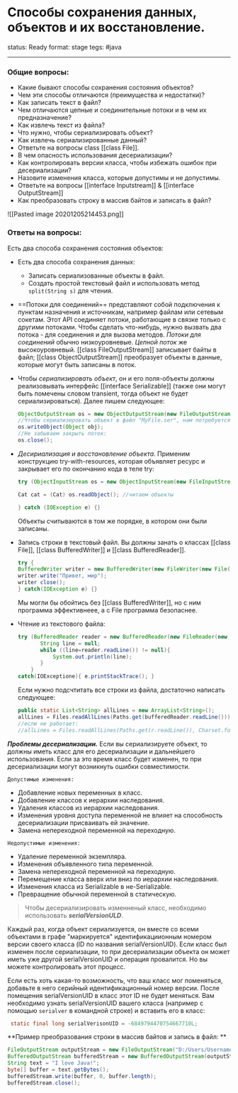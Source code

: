 # Способы сохранения данных, объектов и их восстановление. 
status: Ready
format: stage
tegs: #java 

---
### Общие вопросы: 

- Какие бывают способы сохранения состояния объектов?  
- Чем эти способы отличаются (преимущества и недостатки)? 
- Как записать текст в файл? 
- Чем отличаются цепные и соединительные потоки и в чем их предназначение? 
- Как извлечь текст из файла? 
- Что нужно, чтобы сериализировать объект? 
- Как извлечь сериализированные данный? 
- Ответьте на вопросы class [[class File]]. 
- В чем опасность использования десериализации? 
- Как контролировать версии класса, чтобы избежать ошибок при десериализации? 
- Назовите изменения класса, которые допустимы и не допустимы. 
- Ответьте на вопросы [[interface Inputstream]] & [[interface OutputStream]] 
- Как преобразовать строку в массив байтов и записать в файл? 

 ![[Pasted image 20201205214453.png]]

### Ответы на вопросы: 
Есть два способа сохранения состояния объектов: 

- Есть два способа сохранения данных:
	- Записать сериализованные объекты в файл. 
	- Создать простой текстовый файл и использовать метод `split(String s)` для чтения. 
 
- ==Потоки для соединений== представляют собой подключения к пунктам назначения и источникам, например файлам или сетевым сокетам. Этот API соединяет потоки, работающие в связке только с другими потоками. Чтобы сделать что-нибудь, нужно вызвать два потока - для соединения и для вызова методов. *Потоки для соединений* обычно низкоуровневые. *Цепной поток* же высокоуровневый. [[class FileOutputStream]] записывает байты в файл; [[class ObjectOutputStream]] преобразует объекты в данные, которые могут быть записаны в поток. 


- Чтобы *сериализировать объект*, он и его поля-объекты должны реализовывать интерфейс [[interface Serializable]] (также они могут быть помечены словом transient, тогда объект не будет сериализироваться). Далее пишем следующее: 

	```java
	ObjectOutputStream os = new ObjectOutputStream(new FileOutputStream("MyFile.ser")); 
	//Чтобы сериализировать объект в файл "MyFile.ser", нам потребуется использовать //метод   
	os.writeObject(Object obj); 
	//Не забываем закрыть поток: 
	os.close(); 
	```
 

- *Десириализация и восстановление объекта*. Применим конструкцию try-with-resources, которая объявляет ресурс и закрывает его по окончанию кода в теле try: 

	```java
	try (ObjectInputStream os = new ObjectInputStream(new FileInputStream("MyFile.ser"))) { 

	Cat cat = (Cat) os.readObject(); //читаем объекты 

	} catch (IOException e) {} 
	```

	Объекты считываются в том же порядке, в котором они были записаны. 

 
- Запись строки в текстовый файл. Вы должны занать о классах [[class File]], [[class BufferedWriter]] и [[class BufferedReader]]. 
	```java
	try { 
	BufferedWriter writer = new BufferedWriter(new FileWriter(new File("File.txt"))); 
	writer.write("Привет, мир"); 
	writer close(); 
	} catch(IOException e) {} 
	```
	Мы могли бы обойтись без [[class BufferedWriter]], но с ним программа эффективнеее, а с File программа безопаснее. 

- Чтение из текстового файла: 
	```java
	try (BufferedReader reader = new BufferedReader(new FileReader(new 			 							    File("File.txt")))){ 
		   String line = null; 
		   while ((line=reader.readLine()) != null){ 
			   System.out.println(line); 
		   } 
		} 
	catch(IOExceptione){ e.printStackTrace(); } 
	```

	Если нужно подсчтитать все строки из файла, достаточно написать следующее: 
	```	java
	public static List<String> allLines = new ArrayList<String>(); 
	allLines = Files.readAllLines(Paths.get(bufferedReader.readLine())); 
	//если не работает: 
	//allLines = Files.readAllLines(Paths.get(r.readLine()), Charset.forName("windows-1251")); 
	```

 
***Проблемы десериализации.*** Если вы сериализируете объект, то должны иметь класс для его десериализации и дальнейшего использования. Если за это время класс будет изменен, то при десериализации могут возникнуть ошибки совместимости. 
 
`Допустимые изменения:`
- Добавление новых переменных в класс. 
- Добавление классов к иерархии наследования. 
- Удаления классов из иерархии наследования. 
- Изменения уровня доступа переменной не влияет на способность десериализации присваивать ей значение. 
- Замена непереходной переменной на переходную. 
 
`Недопустимые изменения:`
- Удаление переменной экземпляра. 
- Изменения объявленного типа переменной.  
- Замена непереходной переменной на переходную. 
- Перемещение класса вверх или вниз по иерархии наследования. 
- Изменения класса из Serializable в не-Serializable. 
- Превращение обычной переменной в статическую. 



>Чтобы десериализировать изменненый класс, необходимо использовать ***serialVersionULD***. 

Каждый раз, когда объект сериализуется, он вместе со всеми объектами в графе "маркируется" идентификациионным номером версии своего класса (ID по названия serialVersionUID). Если класс был изменен после сериализации, то при десериализации объекта он может иметь уже другой serialVersionUID и операция провалится. Но вы можете контролировать этот процесс.  

Если есть хоть какая-то возможность, что ваш класс мог поменяться, добавьте в него серийный идентификационный номер версии. После помещения serialVersionUID в класс этот ID не будет меняться. Вам необходимо узнать serialVersionUID вашего класса (например с помощью `serialver` в командной строке) и вставить его в класс: 
```java
 static final long serialVerisonUID = -6849794470754667710L; 
```
 

**Пример преобразования строки в массив байтов и запись в файл: **
```java
FileOutputStream outputStream = new FileOutputStream("D:/Users/Username/someFile.txt"); 
BufferedOutputStream bufferedStream = new BufferedOutputStream(outputStream); 
String text = "I love Java!"; 
byte[] buffer = text.getBytes(); 
bufferedStream.write(buffer, 0, buffer.length); 
bufferedStream.close(); 
```
 